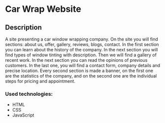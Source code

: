 # Car Wrap Website

## Description

A site presenting a car window wrapping company. On the site you will find sections: about us, offer, gallery, reviews, blogs, contact. In the first section you can learn about the history of the company.
In the next section you will find types of window tinting with description. Then we will find a gallery of recent work. In the next section you can read the opinions of previous customers. In the last one, you will find a contact form, company details and precise location. Every second section is made a banner, on the first one are the statistics of the company, and on the second one are the individual steps for pricing and appointment.

### Used technologies:

- HTML
- CSS
- JavaScript